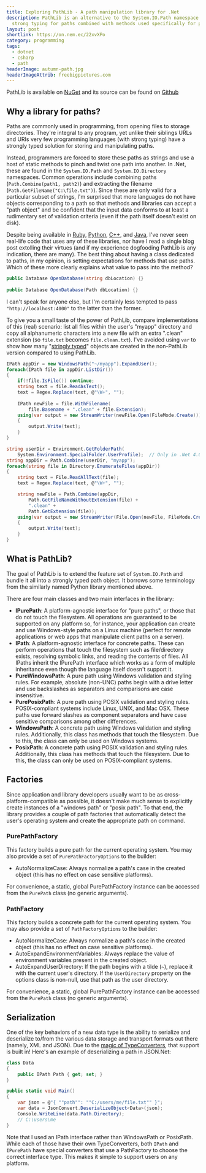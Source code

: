 ```yaml
---
title: Exploring PathLib - A path manipulation library for .Net
description: PathLib is an alternative to the System.IO.Path namespace that provides
  strong typing for paths combined with methods used specifically for path manipulation.
layout: post
shortlink: https://on.nem.ec/22xvXPo
category: programming
tags:
  - dotnet
  - csharp
  - path
headerImage: autumn-path.jpg
headerImageAttrib: freebigpictures.com
---
```


PathLib is available on [NuGet](https://www.nuget.org/packages/PathLib/) and its source can be found on [Github](https://github.com/nemec/pathlib)

## Why a library for paths?

Paths are commonly used in programming, from opening files to storage directories. They're integral to any program, yet unlike their siblings URLs and URIs very few programming languages (with strong typing) have a strongly typed solution for storing and manipulating paths.

Instead, programmers are forced to store these paths as strings and use a host of static methods to pinch and twist one path into another. In .Net, these are found in the `System.IO.Path` and `System.IO.Directory` namespaces. Common operations include combining paths (`Path.Combine(path1, path2)`) and extracting the filename (`Path.GetFileName("C:\file.txt")`). Since these are only valid for a particular subset of strings, I'm surprised that more languages do not have objects corresponding to a path so that methods and libraries can accept a "path object" and be confident that the input data conforms to at least a rudimentary set of validation criteria (even if the path itself doesn't exist on disk).

Despite being available in [Ruby](http://www.ruby-doc.org/stdlib-1.9.3/libdoc/pathname/rdoc/Pathname.html), [Python](https://docs.python.org/3/library/pathlib.html), [C++](http://www.boost.org/doc/libs/1_33_1/libs/filesystem/doc/path.htm), and [Java](http://docs.oracle.com/javase/tutorial/essential/io/pathClass.html), I've never seen real-life code that uses any of these libraries, nor have I read a single blog post extolling their virtues (and if my experience dogfooding PathLib is any indication, there are many). The best thing about having a class dedicated to paths, in my opinion, is setting expectations for methods that use paths. Which of these more clearly explains what value to pass into the method?

```csharp
public Database OpenDatabase(string dbLocation) {}
    
public Database OpenDatabase(Path dbLocation) {}
```
    
I can't speak for anyone else, but I'm certainly less tempted to pass `"http://localhost:4000"` to the latter than the former.

To give you a small taste of the power of PathLib, compare implementations of this (real) scenario: list all files within the user's "myapp" directory and copy all alphanumeric characters into a new file with an extra ".clean" extension (so `file.txt` becomes `file.clean.txt`). I've avoided using `var` to show how many "[stringly typed](http://c2.com/cgi/wiki?StringlyTyped)" objects are created in the non-PathLib version compared to using PathLib.

```csharp
IPath appDir = new WindowsPath("~/myapp").ExpandUser();
foreach(IPath file in appDir.ListDir())
{
	if(!file.IsFile()) continue;
	string text = file.ReadAsText();
	text = Regex.Replace(text, @"\W+", "");
	
	IPath newFile = file.WithFilename(
		file.Basename + ".clean" + file.Extension);
	using(var output = new StreamWriter(newFile.Open(FileMode.Create)))
	{
		output.Write(text);
	}
}
```

```csharp
string userDir = Environment.GetFolderPath(
	System.Environment.SpecialFolder.UserProfile);  // Only in .Net 4.0
string appDir = Path.Combine(userDir, "myapp");
foreach(string file in Directory.EnumerateFiles(appDir))
{
	string text = File.ReadAllText(file);
	text = Regex.Replace(text, @"\W+", "");

	string newFile = Path.Combine(appDir, 
		Path.GetFileNameWithoutExtension(file) + 
		".clean" + 
		Path.GetExtension(file));
	using(var output = new StreamWriter(File.Open(newFile, FileMode.Create)))
	{
		output.Write(text);
	}
}
```

## What is PathLib?

The goal of PathLib is to extend the feature set of `System.IO.Path` and bundle it all into a strongly typed path object. It borrows some terminology from the similarly named Python library mentioned above.

There are four main classes and two main interfaces in the library:

* **IPurePath**: A platform-agnostic interface for "pure paths", or those that do not touch the filesystem. All operations are guaranteed to be supported on any platform so, for instance, your application can create and use Windows-style paths on a Linux machine (perfect for remote applications or web apps that manipulate client paths on a server).
* **IPath**: A platform-agnostic interface for concrete paths. These can perform operations that touch the filesystem such as file/directory exists, resolving symbolic links, and reading the contents of files. All IPaths inherit the IPurePath interface which works as a form of multiple inheritance even though the language itself doesn't support it.
* **PureWindowsPath**: A pure path using Windows validation and styling rules. For example, absolute (non-UNC) paths begin with a drive letter and use backslashes as separators and comparisons are case insensitive.
* **PurePosixPath**: A pure path using POSIX validation and styling rules. POSIX-compliant systems include Linux, UNIX, and Mac OSX. These paths use forward slashes as component separators and have case sensitive comparisons among other differences.
* **WindowsPath**: A concrete path using Windows validation and styling rules. Additionally, this class has methods that touch the filesystem. Due to this, the class can only be used on Windows systems.
* **PosixPath**: A concrete path using POSIX validation and styling rules. Additionally, this class has methods that touch the filesystem. Due to this, the class can only be used on POSIX-compliant systems.

## Factories

Since application and library developers usually want to be as cross-platform-compatible as possible, it doesn't make much sense to explicitly create instances of a "windows path" or "posix path". To that end, the library provides a couple of path factories that automatically detect the user's operating system and create the appropriate path on command.

### PurePathFactory

This factory builds a pure path for the current operating system. You may also provide a set of `PurePathFactoryOptions` to the builder:

* AutoNormalizeCase: Always normalize a path's case in the created object (this has no effect on case sensitive platforms).

For convenience, a static, global PurePathFactory instance can be accessed from the `PurePath` class (no generic arguments).

### PathFactory

This factory builds a concrete path for the current operating system. You may also provide a set of `PathFactoryOptions` to the builder:

* AutoNormalizeCase: Always normalize a path's case in the created object (this has no effect on case sensitive platforms).
* AutoExpandEnvironmentVariables: Always replace the value of environment variables present in the created object.
* AutoExpandUserDirectory: If the path begins with a tilde (`~`), replace it with the current user's directory. If the `UserDirectory` property on the options class is non-null, use that path as the user directory.

For convenience, a static, global PurePathFactory instance can be accessed from the `PurePath` class (no generic arguments).

## Serialization

One of the key behaviors of a new data type is the ability to serialize and deserialize to/from the various data storage and transport formats out there (namely, XML and JSON). Due to the [magic of TypeConverters](http://www.hanselman.com/blog/TypeConvertersTheresNotEnoughTypeDescripterGetConverterInTheWorld.aspx), that support is built in! Here's an example of deserializing a path in JSON.Net:

```csharp
class Data
{
	public IPath Path { get; set; }
}

public static void Main()
{
    var json = @"{ ""path"": ""C:/users/me/file.txt"" }";
    var data = JsonConvert.DeserializeObject<Data>(json);
    Console.WriteLine(data.Path.Directory);
    // C:\users\me
}
```

Note that I used an IPath interface rather than WindowsPath or PosixPath. While each of those have their own TypeConverters, both `IPath` and `IPurePath` have special converters that use a PathFactory to choose the correct interface type. This makes it simple to support users on any platform.
